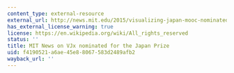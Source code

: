 ```yaml
---
content_type: external-resource
external_url: http://news.mit.edu/2015/visualizing-japan-mooc-nominated-for-japan-prize-0925
has_external_license_warning: true
license: https://en.wikipedia.org/wiki/All_rights_reserved
status: ''
title: MIT News on VJx nominated for the Japan Prize
uid: f4190521-a6ae-45e8-8067-583d2489afb2
wayback_url: ''
---
```

